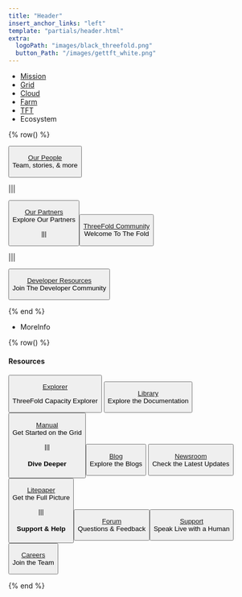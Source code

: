 ```yaml
---
title: "Header"
insert_anchor_links: "left"
template: "partials/header.html"
extra:
  logoPath: "images/black_threefold.png"
  button_Path: "/images/gettft_white.png"
---
```



- [Mission]("/mission")
- [Grid]("/grid")
- [Cloud]("/cloud")
- [Farm]("/farm")
- [TFT]("/tft")
- Ecosystem

{% row() %}

<button>

[Our People](/people)
<br>
Team, stories, & more

</button>

|||

<button>

[Our Partners](/partners)
<br>
Explore Our Partners

|||

<button>

[ThreeFold Community](/community)
<br>
Welcome To The Fold

</button>

|||

<button>

[Developer Resources](/developer)
<br>
Join The Developer Community

</button>

{% end %}

- MoreInfo

{% row() %}

#### Resources 

<button>

[Explorer](https://dashboard.grid.tf/)

ThreeFold Capacity Explorer

</button>


<button>

[Library](https://library.threefold.me/info/threefold#/)
<br>
Explore the Documentation

</button>

<button>

[Manual](https://library.threefold.me/info/manual/#/manual__manual3_home_new)
<br>
Get Started on the Grid

|||

#### Dive Deeper

<button>

[Blog](/blog)
<br>
Explore the Blogs

</button>

<button>

[Newsroom](/newsroom)
<br>
Check the Latest Updates

</button>

<button>

[Litepaper](https://litepaper.threefold.me)
<br>
Get the Full Picture

|||

#### Support & Help

<button>

[Forum](https://forum.threefold.io)
<br>
Questions & Feedback

<button>

[Support](/support)
<br>
Speak Live with a Human

</button>

<button>

[Careers](/careers)
<br>
Join the Team

</button>

{% end %}